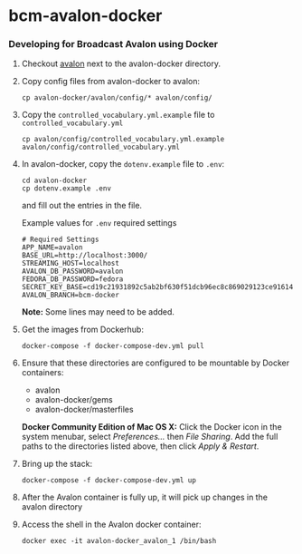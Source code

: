 # bcm-avalon-docker

### Developing for Broadcast Avalon using Docker

1. Checkout [avalon](https://github.com/umd-lib/avalon) next to the avalon-docker directory.

2. Copy config files from avalon-docker to avalon:

    ```
    cp avalon-docker/avalon/config/* avalon/config/
    ```
    
3. Copy the `controlled_vocabulary.yml.example` file to `controlled_vocabulary.yml`
 
    ```
    cp avalon/config/controlled_vocabulary.yml.example avalon/config/controlled_vocabulary.yml
    ```

4. In avalon-docker, copy the `dotenv.example` file to `.env`:

    ```
    cd avalon-docker
    cp dotenv.example .env
    ```
    
    and fill out the entries in the file.

    Example values for `.env` required settings
    
    ```
    # Required Settings
    APP_NAME=avalon
    BASE_URL=http://localhost:3000/
    STREAMING_HOST=localhost
    AVALON_DB_PASSWORD=avalon
    FEDORA_DB_PASSWORD=fedora 
    SECRET_KEY_BASE=cd19c21931892c5ab2bf630f51dcb96ec8c869029123ce91614f2d1708b95410d4d58f4b9d4fcef0ea37e386ad56e9259dc7258818a7a71c65b2037561be30c8
    AVALON_BRANCH=bcm-docker
    ```
    
    **Note:** Some lines may need to be added.

5. Get the images from Dockerhub:
    
    ```
    docker-compose -f docker-compose-dev.yml pull
    ```
    
6. Ensure that these directories are configured to be mountable by Docker containers:
    * avalon
    * avalon-docker/gems
    * avalon-docker/masterfiles

    **Docker Community Edition of Mac OS X:** Click the Docker icon in the system
    menubar, select *Preferences...* then *File Sharing*. Add the full paths to the
    directories listed above, then click *Apply & Restart*.

7. Bring up the stack:

    ```
    docker-compose -f docker-compose-dev.yml up
    ```
    
8. After the Avalon container is fully up, it will pick up changes in the avalon directory

9. Access the shell in the Avalon docker container:

    ```
    docker exec -it avalon-docker_avalon_1 /bin/bash
    ```